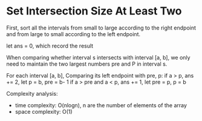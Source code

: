 # Set Intersection Size At Least Two

First, sort all the intervals from small to large according to the right endpoint and from large to small according to the left endpoint. 

let ans = 0, which record the result

When comparing whether interval s intersects with interval [a, b], we only need to maintain the two largest numbers pre and P in interval s.

For each interval [a, b], Comparing its left endpoint with pre, p:
if a > p, ans += 2, let p = b, pre = b- 1
if a > pre and a < p, ans += 1, let pre = p, p = b


Complexity analysis:
- time complexity: O(nlogn), n are  the number of elements of the array
- space complexity: O(1)
